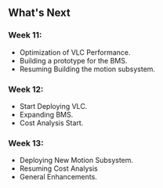 
## What's Next

### Week 11:
* Optimization of VLC Performance.
* Building a prototype for the BMS.
* Resuming Building the motion subsystem.

### Week 12:
* Start Deploying VLC.
* Expanding BMS.
* Cost Analysis Start.

### Week 13:
* Deploying New Motion Subsystem.
* Resuming Cost Analysis
* General Enhancements.
